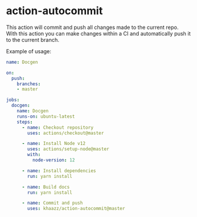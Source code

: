 # action-autocommit

This action will commit and push all changes made to the current repo.  
With this action you can make changes within a CI and automatically push it to the current branch.

Example of usage:

```yaml
name: Docgen

on:
  push:
    branches:
    - master

jobs:
  docgen:
    name: Docgen
    runs-on: ubuntu-latest
    steps:
      - name: Checkout repository
        uses: actions/checkout@master

      - name: Install Node v12
        uses: actions/setup-node@master
        with:
          node-version: 12

      - name: Install dependencies
        run: yarn install

      - name: Build docs
        run: yarn install

      - name: Commit and push
        uses: khaazz/action-autocommit@master
```

